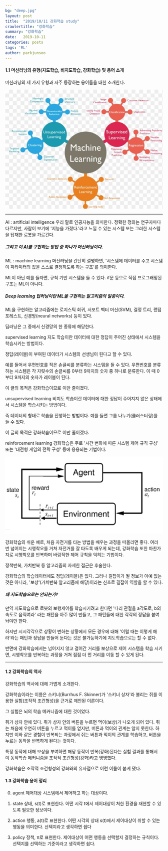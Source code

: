 ```yaml
---
bg: "deep.jpg"
layout: post
title:  "2019/10/11 강화학습 study"
crawlertitle: "강화학습"
summary: "강화학습"
date:   2019-10-11
categories: posts
tags: 'RL'
author: parkjunsoo
---
```


#### 1.1 머신러닝의 유형(지도학습, 비지도학습, 강화학습) 및 용어 소개


머신러닝의 세 가지 유형과 자주 등장하는 용어들을 대한 소개한다.


![ml](https://github.com/junsoofeb/junsoofeb.github.io/raw/master/assets/images/ml.png)

***

AI : artificial intelligence 우리 말로 인공지능을 의미한다.
정확한 정의는 연구자마다 다르지만, 사람이 보기에 '지능을 가졌다.'라고 느낄 수 있는 시스템 또는 그러한 시스템을 탑재한 로봇을 가르킨다.

##### 그리고 이 AI를 구현하는 방법 중 하나가 머신러닝이다.

ML : machine learning 머신러닝을 간단히 설명하면,
'시스템에 데이터를 주고 시스템이 파라미터의 값을 스스로 결정하도록 하는 구조'를 의미한다.

ML이 아닌 예를 들자면, 규칙 기반 시스템을 들 수 있다.
if문 등으로 직접 프로그래밍된 구조는 ML이 아니다.

##### Deep learning 딥러닝이란 ML을 구현하는 알고리즘의 일종이다.
ML을 구현하는 알고리즘에는 로지스틱 회귀, 서포트 벡터 머신(SVM), 결정 트리, 랜덤 포레스트, 신경망(neural networks) 등이 있다.

딥러닝은 그 중에서 신경망의 한 종류에 해당한다.

supervised learning 지도 학습이란 데이터에 대한 정답이 주어진 상태에서 시스템을 학습시키는 방법이다.

정답(레이블)이 부여된 데이터가 시스템의 선생님이 된다고 할 수 있다.

예를 들어서 우편번호를 적은 손글씨를 분류하는 시스템을 들 수 있다.
우편번호를 분류하는 시스템은 각 자릿수의 손글씨를 0부터 9까지의 숫자 중 하나로 분류한다.
이 때 0부터 9까지의 숫자가 레이블이 된다.

이 글의 목적은 강화학습이므로 이만 줄이겠다.

unsupervised learning 비지도 학습이란 데이터에 대한 정답이 주어지지 않은 상태에서 시스템을 학습시키는 방법이다.

즉 데이터의 형태로 학습을 진행하는 방법이다. 예를 들면 그룹 나누기(클러스터링)를 들 수 있다.

이 글의 목적은 강화학습이므로 이만 줄이겠다.

reinforcement learning 강화학습은 주로 '시간 변화에 따른 시스템 제어 규칙 구성' 또는 '대전형 게임의 전략 구성' 등에 응용되는 기법이다.


![rl](https://github.com/junsoofeb/junsoofeb.github.io/raw/master/assets/images/rl.png)

강화학습의 쉬운 예로, 처음 자전거를 타는 방법을 배우는 과정을 떠올리면 좋다.
여러 번 넘어지는 시행착오를 거쳐 자전거를 잘 타도록 배우게 되는데, 강화학습 또한 마찬가지로 시행착오를 반복하며 바람직한 제어 규칙을 익히는 기법이다.

정책반복, 가치반복 등 알고리즘의 자세한 접근은 후술한다.

강화학습의 학습데이터에도 정답(레이블)은 없다. 그러나 길잡이가 될 정보가 아예 없는 것은 아니라, '보상'(가치반복 알고리즘에 해당)이라는 신호로 길잡이 역할을 할 수 있다.

##### 왜 지도학습으로는 안되는가?
만약 지도학습으로 로봇의 보행제어를 학습시키려고 한다면
 '다리 관절을 a각도로, b의 속도로 움직여라' 라는 패턴을 아주 많이 만들고,
그 패턴들에 대한 각각의 정답을 붙여놔야만 한다.

하지만 시시각각으로 상황이 변하는 상황에서 모든 경우에 대해 '이럴 때는 이렇게 해라'라는 패턴과 정답을 만들어 둔다는 것은 불가능하기에 지도학습으로는 할 수 없다.

반면에 강화학습에서는 넘어지지 않고 걸어간 거리를 보상으로 제어 시스템을 학습 시키면, 시행착오를 반복하는 과정을 거쳐 점점 더 먼 거리를 이동 할 수 있게 된다.

***

#### 1.2 강화학습의 역사

강화학습의 역사에 대해 가볍게 소개한다.

강화학습이라는 이름은 스키너(Burrhus F. Skinner)가 '스키너 상자'라 불리는 쥐를 이용한 실험(조작적 조건형성)을 근거로 제안된 이론이다.

그 실험은 뇌의 학습 메커니즘에 대한 것이었다.

쥐가 상자 안에 있다.
쥐가 상자 안의 버튼을 누르면 먹이(보상)가 나오게 되어 있다.
쥐는 처음에 우연히 버튼을 누르고 먹이를 얻지만, 버튼과 먹이의 관계는 알지 못한다.
하지만 이와 같은 경험이 반복되는 과정에서 쥐는 버튼과 먹이의 관계를 학습하고, 버튼을 누르는 동작을 반복하게 된다는 것이다.

특정 동작에 대해 보상을 부여하면 해당 동작이 반복(강화)된다는 실험 결과를 통해서
이 동작학습 메커니즘을 조작적 조건형성(강화)라고 명명했다.

강화학습은 조작적 조건형성의 강화와의 유사점으로 이런 이름이 붙게 됐다.

#### 1.3 강화학습 용어 정리

0. agent 제어대상
시스템에서 제어하고 하는 대상이다.

1. state 상태, s(t)로 표현한다.
어떤 시각 t에서 제어대상이 처한 환경을 재현할 수 있도록 필요한 정보이다.

2. action 행동, a(t)로 표현한다.
어떤 시각의 상태 s(t)에서 제어대상이 취할 수 있는 행동을 의미한다.
선택지라고 생각하면 쉽다

3. policy 정책, π로 표현한다.
제어대상이 어떤 행동을 선택할지 결정하는 규칙이다.
선택지를 선택하는 기준이라고 생각하면 쉽다.
